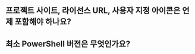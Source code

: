 

## 프로젝트 사이트, 라이선스 URL, 사용자 지정 아이콘은 언제 포함해야 하나요?


## 최소 PowerShell 버전은 무엇인가요?


<!--HONumber=Aug16_HO3-->


